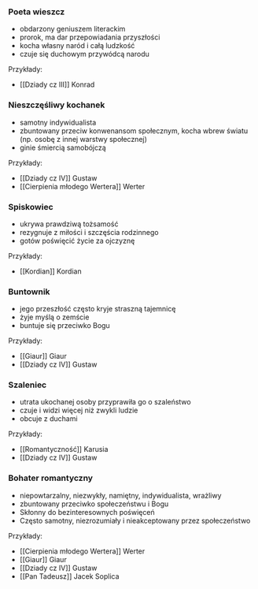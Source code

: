 ### Poeta wieszcz
- obdarzony geniuszem literackim
- prorok, ma dar przepowiadania przyszłości
- kocha własny naród i całą ludzkość
- czuje się duchowym przywódcą narodu

Przykłady:
- [[Dziady cz III]] Konrad

### Nieszczęśliwy kochanek
- samotny indywidualista
- zbuntowany przeciw konwenansom społecznym, kocha wbrew światu (np. osobę z innej warstwy społecznej)
- ginie śmiercią samobójczą

Przykłady:
- [[Dziady cz IV]] Gustaw
- [[Cierpienia młodego Wertera]] Werter

### Spiskowiec
- ukrywa prawdziwą tożsamość
- rezygnuje z miłości i szczęścia rodzinnego
- gotów poświęcić życie za ojczyznę

Przykłady:
- [[Kordian]] Kordian

### Buntownik
- jego przeszłość często kryje straszną tajemnicę
- żyje myślą o zemście
- buntuje się przeciwko Bogu

Przykłady:
- [[Giaur]] Giaur
- [[Dziady cz IV]] Gustaw

### Szaleniec
- utrata ukochanej osoby przyprawiła go o szaleństwo
- czuje i widzi więcej niż zwykli ludzie
- obcuje z duchami

Przykłady:
- [[Romantyczność]] Karusia
- [[Dziady cz IV]] Gustaw

### Bohater romantyczny
- niepowtarzalny, niezwykły, namiętny, indywidualista, wrażliwy
- zbuntowany przeciwko społeczeństwu i Bogu
- Skłonny do bezinteresownych poświęceń
- Często samotny, niezrozumiały i nieakceptowany przez społeczeństwo

Przykłady:
- [[Cierpienia młodego Wertera]] Werter
- [[Giaur]] Giaur
- [[Dziady cz IV]] Gustaw
- [[Pan Tadeusz]] Jacek Soplica